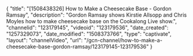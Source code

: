 {
    "title": "[1508438326] How to Make a Cheesecake Base - Gordon Ramsay",
    "description": "Gordon Ramsay shows Kirstie Allsopp and Chris Moyles how to make cheesecake base on the Cookalong Live show.",
    "channelid": "123179145",
    "videoid": "123179536",
    "date_created": "1257329073",
    "date_modified": "1508373766",
    "type": "captivate",
    "layout": "channelVideo",
    "url": "\/gcn-channel\/how-to-make-a-cheesecake-base-gordon-ramsay\/123179145-123179536"
}